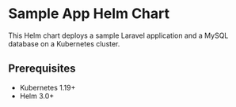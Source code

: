 # Sample App Helm Chart

This Helm chart deploys a sample Laravel application and a MySQL database on a Kubernetes cluster.

## Prerequisites

- Kubernetes 1.19+
- Helm 3.0+
